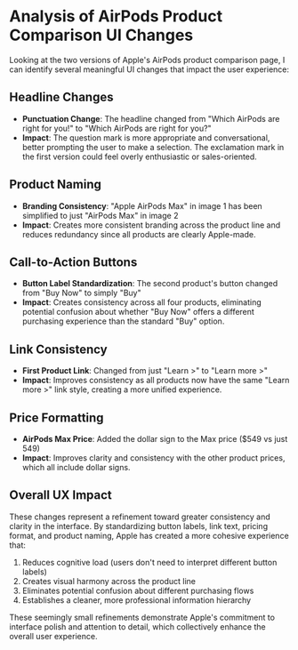 # Analysis of AirPods Product Comparison UI Changes

Looking at the two versions of Apple's AirPods product comparison page, I can identify several meaningful UI changes that impact the user experience:

## Headline Changes
- **Punctuation Change**: The headline changed from "Which AirPods are right for you!" to "Which AirPods are right for you?" 
- **Impact**: The question mark is more appropriate and conversational, better prompting the user to make a selection. The exclamation mark in the first version could feel overly enthusiastic or sales-oriented.

## Product Naming
- **Branding Consistency**: "Apple AirPods Max" in image 1 has been simplified to just "AirPods Max" in image 2
- **Impact**: Creates more consistent branding across the product line and reduces redundancy since all products are clearly Apple-made.

## Call-to-Action Buttons
- **Button Label Standardization**: The second product's button changed from "Buy Now" to simply "Buy"
- **Impact**: Creates consistency across all four products, eliminating potential confusion about whether "Buy Now" offers a different purchasing experience than the standard "Buy" option.

## Link Consistency
- **First Product Link**: Changed from just "Learn >" to "Learn more >"
- **Impact**: Improves consistency as all products now have the same "Learn more >" link style, creating a more unified experience.

## Price Formatting
- **AirPods Max Price**: Added the dollar sign to the Max price ($549 vs just 549)
- **Impact**: Improves clarity and consistency with the other product prices, which all include dollar signs.

## Overall UX Impact

These changes represent a refinement toward greater consistency and clarity in the interface. By standardizing button labels, link text, pricing format, and product naming, Apple has created a more cohesive experience that:

1. Reduces cognitive load (users don't need to interpret different button labels)
2. Creates visual harmony across the product line
3. Eliminates potential confusion about different purchasing flows
4. Establishes a cleaner, more professional information hierarchy

These seemingly small refinements demonstrate Apple's commitment to interface polish and attention to detail, which collectively enhance the overall user experience.